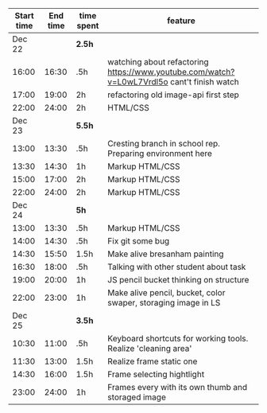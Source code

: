 

| Start time  | End time | time spent | feature |
|-----------|-------------|-------------|-------------|
| Dec 22 | | **2.5h** | |
| 16:00 | 16:30 | .5h | watching about refactoring https://www.youtube.com/watch?v=L0wL7Vrdl5o cant't finish watch|
| 17:00 | 19:00 | 2h | refactoring old image-api first step |
| 22:00 | 24:00 | 2h | HTML/CSS |
| Dec 23 | | **5.5h** |  |
| 13:00 | 13:30 | .5h | Cresting branch in school rep. Preparing environment here |
| 13:30 | 14:30 | 1h | Markup HTML/CSS |
| 15:00 | 17:00 | 2h | Markup HTML/CSS |
| 22:00 | 24:00 | 2h | Markup HTML/CSS |
| Dec 24 | | **5h** |  |
| 13:00 | 13:30 | .5h | Markup HTML/CSS |
| 14:00 | 14:30 | .5h | Fix git some bug |
| 14:30 | 15:50 | 1.5h | Make alive bresanham painting |
| 16:30 | 18:00 | .5h | Talking with other student about task |
| 19:00 | 20:00 | 1h | JS pencil bucket thinking on structure |
| 22:00 | 23:00 | 1h | Make alive pencil, bucket, color swaper, storaging image in LS |
| Dec 25 | | **3.5h** |  |
| 10:30 | 11:00 | .5h | Keyboard shortcuts for working tools. Realize 'cleaning area' |
| 11:30 | 13:00 | 1.5h | Realize frame static one |
| 14:30 | 16:00 | 1.5h | Frame selecting hightlight |
| 23:00 | 24:00| 1h | Frames every with its own thumb and storaged image  |